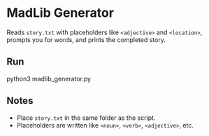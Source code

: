 # MadLib Generator

Reads `story.txt` with placeholders like `<adjective>` and `<location>`, prompts you for words, and prints the completed story.

## Run
python3 madlib_generator.py

## Notes
- Place `story.txt` in the same folder as the script.
- Placeholders are written like `<noun>`, `<verb>`, `<adjective>`, etc.

